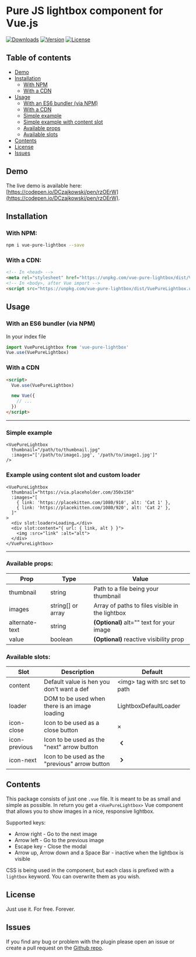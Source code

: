 # Pure JS lightbox component for Vue.js
<a href="https://www.npmjs.com/package/vue-pure-lightbox"><img src="https://img.shields.io/npm/dt/vue-pure-lightbox.svg" alt="Downloads"></a>
<a href="https://www.npmjs.com/package/vue-pure-lightbox"><img src="https://img.shields.io/npm/v/vue-pure-lightbox.svg" alt="Version"></a>
<a href="https://spdx.org/licenses/MIT.html"><img src="https://img.shields.io/npm/l/vue-pure-lightbox.svg" alt="License"></a>

## Table of contents
* [Demo](#demo)
* [Installation](#installation)
  * [With NPM](#with-npm)
  * [With a CDN](#with-a-cdn)
* [Usage](#usage)
  * [With an ES6 bundler (via NPM)](#with-an-es6-bundler-via-npm)
  * [With a CDN](#with-a-cdn)
  * [Simple example](#simple-example)
  * [Simple example with content slot](#simple-example-with-content-slot)
  * [Available props](#available-props)
  * [Available slots](#available-slots)
* [Contents](#contents)
* [License](#license)
* [Issues](#issues)

## Demo
The live demo is available here: [https://codepen.io/DCzajkowski/pen/rzOErW](https://codepen.io/DCzajkowski/pen/rzOErW).

## Installation
### With NPM:
```bash
npm i vue-pure-lightbox --save
```

### With a CDN:
```html
<!-- In <head> -->
<meta rel="stylesheet" href="https://unpkg.com/vue-pure-lightbox/dist/VuePureLightbox.css">
<!-- In <body>, after Vue import -->
<script src="https://unpkg.com/vue-pure-lightbox/dist/VuePureLightbox.umd.min.js"></script>
```

## Usage
### With an ES6 bundler (via NPM)
In your index file
```js
import VuePureLightbox from 'vue-pure-lightbox'
Vue.use(VuePureLightbox)
```

### With a CDN
```html
<script>
  Vue.use(VuePureLightbox)

  new Vue({
    // ...
  })
</script>
```

---

### Simple example

```vue
<VuePureLightbox
  thumbnail="/path/to/thumbnail.jpg"
  :images="['/path/to/image1.jpg', '/path/to/image1.jpg']"
/>
```

### Example using content slot and custom loader

```vue
<VuePureLightbox
  thumbnail="https://via.placeholder.com/350x150"
  :images="[
    { link: 'https://placekitten.com/1080/910', alt: 'Cat 1' },
    { link: 'https://placekitten.com/1080/920', alt: 'Cat 2' },
  ]"
>
  <div slot:loader>Loading…</div>
  <div slot:content="{ url: { link, alt } }">
    <img :src="link" :alt="alt">
  </div>
</VuePureLightbox>
```

---

### Available props:

| Prop           | Type              | Value                                           |
| -------------- | ----------------- | ----------------------------------------------- |
| thumbnail      | string            | Path to a file being your thumbnail             |
| images         | string[] or array | Array of paths to files visible in the lightbox |
| alternate-text | string            | **(Optional)** alt="" text for your image       |
| value          | boolean           | **(Optional)** reactive visibility prop         |

### Available slots:
| Slot          | Description                                    | Default                              |
| ------------- | ---------------------------------------------- | ------------------------------------ |
| content       | Default value is hen you don't want a def      | &lt;img&gt; tag with src set to path |
| loader        | DOM to be used when there is an image loading  | LightboxDefaultLoader                |
| icon-close    | Icon to be used as a close button              | &times;                              |
| icon-previous | Icon to be used as the "next" arrow button     | <svg height="24" viewBox="0 0 24 24" width="24" xmlns="http://www.w3.org/2000/svg"><path d="M15.41 16.09l-4.58-4.59 4.58-4.59L14 5.5l-6 6 6 6z"/><path d="M0-.5h24v24H0z" fill="none"/></svg> |
| icon-next     | Icon to be used as the "previous" arrow button | <svg height="24" viewBox="0 0 24 24" width="24" xmlns="http://www.w3.org/2000/svg"><path d="M8.59 16.34l4.58-4.59-4.58-4.59L10 5.75l6 6-6 6z"/><path d="M0-.25h24v24H0z" fill="none"/></svg> |

## Contents
This package consists of just one `.vue` file. It is meant to be as small and simple as possible.
In return you get a `<VuePureLightbox>` Vue component that allows you to show images in a nice, responsive lightbox.

Supported keys:
- Arrow right - Go to the next image
- Arrow left - Go to the previous image
- Escape key - Close the modal
- Arrow up, Arrow down and a Space Bar - inactive when the lightbox is visible

CSS is being used in the component, but each class is prefixed with a `lightbox` keyword. You can overwrite them as you wish.

## License
Just use it. For free. Forever.

## Issues
If you find any bug or problem with the plugin please open an issue or create a pull request on the [Github repo](https://github.com/DCzajkowski/vue-pure-lightbox).
